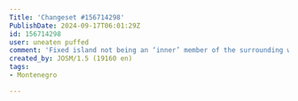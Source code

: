 ```yaml
---
Title: 'Changeset #156714298'
PublishDate: 2024-09-17T06:01:29Z
id: 156714298
user: uneaten puffed
comment: 'Fixed island not being an ‘inner’ member of the surrounding water body https://mpr.lt/c/43086 #maproulette mpr.lt/c/43086/t/233017705'
created_by: JOSM/1.5 (19160 en)
tags:
- Montenegro

---
```


